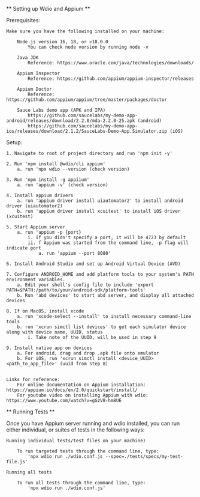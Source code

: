 ** Setting up Wdio and Appium **

Prerequisites:
    
    Make sure you have the following installed on your machine:
        
        Node.js version 16, 18, or >18.0.0
            You can check node version by running node -v
        
        Java JDK
            Reference: https://www.oracle.com/java/technologies/downloads/
        
        Appium Inspector
            Reference: https://github.com/appium/appium-inspector/releases
        
        Appium Doctor
            Reference: https://github.com/appium/appium/tree/master/packages/doctor

        Sauce Labs demo app (APK and IPA)
            https://github.com/saucelabs/my-demo-app-android/releases/download/2.2.0/mda-2.2.0-25.apk (android)
            https://github.com/saucelabs/my-demo-app-ios/releases/download/2.1.2/SauceLabs-Demo-App.Simulator.zip (iOS)

Setup:
        
    1. Navigate to root of project directory and run 'npm init -y'
    
    2. Run 'npm install @wdio/cli appium'
        a. run 'npx wdio --version (check version)
    
    3. Run 'npm install -g appiium'
        a. run 'appium -v' (check version)
    
    4. Install appium drivers
        a. run 'appium driver install uiautomator2' to install android driver (uiautomator2)
        b. run 'appium driver install xcuitest' to install iOS driver (xcuitest)

    5. Start Appium server
        a. run 'appium -p {port}
            i. If you didn't specify a port, it will be 4723 by default
            ii. f Appium was started from the command line, -p flag will indicate port
                a. run 'appium --port 8080'

    6. Install Android Studio and set up Android Virtual Device (AVD)
    
    7. Configure ANDROID_HOME and add platform tools to your system's PATH environment variables.
        a. Edit your shell's config file to include 'export PATH=$PATH:/path/to/your/android-sdk/platform-tools'
        b. Run 'abd devices' to start abd server, and display all attached devices
    
    8. If on MacOS, install xcode
        a. run 'xcode-select --install' to install necessary command-line tools
        b. run 'xcrun simctl list devices' to get each simulator device along with device name, UUID, status
            i. Take note of the UUID, will be used in step 9
    
    9. Install native app on devices 
        a. For android, drag and drop .apk file onto emulator
        b. For iOS, run 'xcrun simctl install <device_UUID> <path_to_app_file>' (uuid from step 8)


    Links for reference:     
        For online documentation on Appium installation: https://appium.io/docs/en/2.0/quickstart/install/
        For youtube video on installing Appium with wdio: https://www.youtube.com/watch?v=gGzV8-hm8UE


** Running Tests **

Once you have Appium server running and wdio installed, you can run either individual, or suites of tests in the following ways:

    Running individual tests/test files on your machine)
        
        To run targeted tests through the command line, type:
            'npx wdio run ./wdio.conf.js --spec=./tests/specs/my-test-file.js'

    Running all tests
        
        To run all tests through the command line, type:
            'npx wdio run ./wdio.conf.js'
 
        